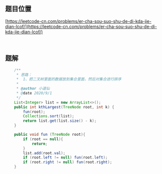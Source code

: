 ## 题目位置

[https://leetcode-cn.com/problems/er-cha-sou-suo-shu-de-di-kda-jie-dian-lcof/](https://leetcode-cn.com/problems/er-cha-sou-suo-shu-de-di-kda-jie-dian-lcof/)

<br/>

## 题解


```java
    /**
     * 思路：
     *  1、把二叉树里面的数据放到集合里面，然后对集合进行排序
     *  
     * @author 小道仙
     * @date 2020/9/1
     */
    List<Integer> list = new ArrayList<>();
    public int kthLargest(TreeNode root, int k) {
        fun(root);
        Collections.sort(list);
        return list.get(list.size() - k);
    }

    public void fun (TreeNode root){
        if (root == null){
            return;
        }
        list.add(root.val);
        if (root.left != null) fun(root.left);
        if (root.right != null) fun(root.right);
    }

```